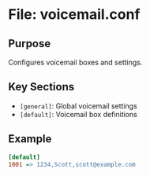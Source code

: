 # File: voicemail.conf

## Purpose
Configures voicemail boxes and settings.

## Key Sections
- `[general]`: Global voicemail settings
- `[default]`: Voicemail box definitions

## Example
```ini
[default]
1001 => 1234,Scott,scott@example.com
```
